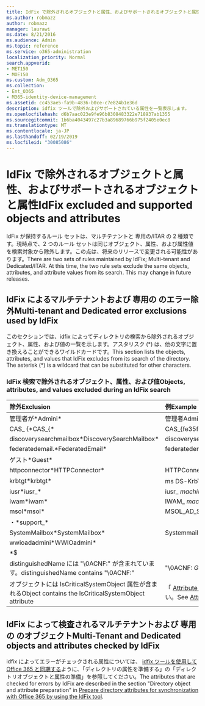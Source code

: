 ```yaml
---
title: IdFix で除外されるオブジェクトと属性、およびサポートされるオブジェクトと属性
ms.author: robmazz
author: robmazz
manager: laurawi
ms.date: 8/21/2016
ms.audience: Admin
ms.topic: reference
ms.service: o365-administration
localization_priority: Normal
search.appverid:
- MET150
- MOE150
ms.custom: Adm_O365
ms.collection:
- Ent_O365
- M365-identity-device-management
ms.assetid: cc453ae5-fa9b-4836-b0ce-c7e824b1e36d
description: idfix ツールで除外およびサポートされている属性を一覧表示します。
ms.openlocfilehash: d6b7aac023e9fe96b8308483322e718937ab1355
ms.sourcegitcommit: 1b6ba4043497c27b3a89689766b975f2405e0ec8
ms.translationtype: MT
ms.contentlocale: ja-JP
ms.lasthandoff: 02/19/2019
ms.locfileid: "30085086"
---
```

# <a name="idfix-excluded-and-supported-objects-and-attributes"></a><span data-ttu-id="b5138-103">IdFix で除外されるオブジェクトと属性、およびサポートされるオブジェクトと属性</span><span class="sxs-lookup"><span data-stu-id="b5138-103">IdFix excluded and supported objects and attributes</span></span>
<span data-ttu-id="b5138-p101">IdFix が保持するルール セットは、マルチテナントと 専用の/ITAR の 2 種類です。現時点で、2 つのルール セットは同じオブジェクト、属性、および属性値を検索対象から除外します。この点は、将来のリリースで変更される可能性があります。</span><span class="sxs-lookup"><span data-stu-id="b5138-p101">There are two sets of rules maintained by IdFix; Multi-tenant and Dedicated/ITAR. At this time, the two rule sets exclude the same objects, attributes, and attribute values from its search. This may change in future releases.</span></span>
  
## <a name="multi-tenant-and-dedicated-error-exclusions-used-by-idfix"></a><span data-ttu-id="b5138-107">IdFix によるマルチテナントおよび 専用の のエラー除外</span><span class="sxs-lookup"><span data-stu-id="b5138-107">Multi-tenant and Dedicated error exclusions used by IdFix</span></span>
<span data-ttu-id="b5138-p102">このセクションでは、idfix によってディレクトリの検索から除外されるオブジェクト、属性、および値の一覧を示します。アスタリスク (\*) は、他の文字に置き換えることができるワイルドカードです。</span><span class="sxs-lookup"><span data-stu-id="b5138-p102">This section lists the objects, attributes, and values that IdFix excludes from its search of the directory. The asterisk (\*) is a wildcard that can be substituted for other characters.</span></span>
  
### <a name="objects-attributes-and-values-excluded-during-an-idfix-search"></a><span data-ttu-id="b5138-110">IdFix 検索で除外されるオブジェクト、属性、および値</span><span class="sxs-lookup"><span data-stu-id="b5138-110">Objects, attributes, and values excluded during an IdFix search</span></span>

|<span data-ttu-id="b5138-111">**除外**</span><span class="sxs-lookup"><span data-stu-id="b5138-111">**Exclusion**</span></span>|<span data-ttu-id="b5138-112">**例**</span><span class="sxs-lookup"><span data-stu-id="b5138-112">**Example**</span></span>|
|:-----|:-----|
|<span data-ttu-id="b5138-113">管理者が\*</span><span class="sxs-lookup"><span data-stu-id="b5138-113">Admini\*</span></span> |<span data-ttu-id="b5138-114">管理者</span><span class="sxs-lookup"><span data-stu-id="b5138-114">Administrator</span></span> |
|<span data-ttu-id="b5138-115">CAS_ {\*</span><span class="sxs-lookup"><span data-stu-id="b5138-115">CAS_{\*</span></span>  |<span data-ttu-id="b5138-116">CAS_{fe35fc98e69e4d08}</span><span class="sxs-lookup"><span data-stu-id="b5138-116">CAS_{fe35fc98e69e4d08}</span></span> |
|<span data-ttu-id="b5138-117">discoverysearchmailbox\*</span><span class="sxs-lookup"><span data-stu-id="b5138-117">DiscoverySearchMailbox\*</span></span>  |<span data-ttu-id="b5138-118">discoverysearchmailbox</span><span class="sxs-lookup"><span data-stu-id="b5138-118">DiscoverySearchMailbox</span></span>  |
|<span data-ttu-id="b5138-119">federatedemail.\*</span><span class="sxs-lookup"><span data-stu-id="b5138-119">FederatedEmail\*</span></span> |<span data-ttu-id="b5138-p103">federatedemail..*GUID*</span><span class="sxs-lookup"><span data-stu-id="b5138-p103">FederatedEmail. *GUID*</span></span> |
|<span data-ttu-id="b5138-122">ゲスト\*</span><span class="sxs-lookup"><span data-stu-id="b5138-122">Guest\*</span></span> ||
|<span data-ttu-id="b5138-123">httpconnector\*</span><span class="sxs-lookup"><span data-stu-id="b5138-123">HTTPConnector\*</span></span>  |<span data-ttu-id="b5138-124">HTTPConnector</span><span class="sxs-lookup"><span data-stu-id="b5138-124">HTTPConnector</span></span> |
|<span data-ttu-id="b5138-125">krbtgt\*</span><span class="sxs-lookup"><span data-stu-id="b5138-125">krbtgt\*</span></span> |<span data-ttu-id="b5138-126">ms DS-KrbTgt-リンク</span><span class="sxs-lookup"><span data-stu-id="b5138-126">ms-DS-KrbTgt-Link</span></span> |
|<span data-ttu-id="b5138-127">iusr\*</span><span class="sxs-lookup"><span data-stu-id="b5138-127">iusr_\*</span></span> |<span data-ttu-id="b5138-128">iusr_ *machinename*</span><span class="sxs-lookup"><span data-stu-id="b5138-128">iusr_ *machinename*</span></span> |
|<span data-ttu-id="b5138-129">iwam\*</span><span class="sxs-lookup"><span data-stu-id="b5138-129">iwam\*</span></span>  |<span data-ttu-id="b5138-130">IWAM_ *machinename*</span><span class="sxs-lookup"><span data-stu-id="b5138-130">IWAM_ *machinename*</span></span> |
|<span data-ttu-id="b5138-131">msol\*</span><span class="sxs-lookup"><span data-stu-id="b5138-131">msol\*</span></span> |<span data-ttu-id="b5138-132">MSOL_AD_SYNC</span><span class="sxs-lookup"><span data-stu-id="b5138-132">MSOL_AD_SYNC</span></span> |
|<span data-ttu-id="b5138-133">・\*</span><span class="sxs-lookup"><span data-stu-id="b5138-133">support_\*</span></span> ||
|<span data-ttu-id="b5138-134">SystemMailbox\*</span><span class="sxs-lookup"><span data-stu-id="b5138-134">SystemMailbox\*</span></span> |<span data-ttu-id="b5138-135">Systemmailbox { *GUID* }</span><span class="sxs-lookup"><span data-stu-id="b5138-135">Systemmailbox{ *GUID*  }</span></span>|
|<span data-ttu-id="b5138-136">wwioadadmini\*</span><span class="sxs-lookup"><span data-stu-id="b5138-136">WWIOadmini\*</span></span>  ||
|\*$ ||
|<span data-ttu-id="b5138-137">distinguishedName には "\0ACNF:" が含まれています。</span><span class="sxs-lookup"><span data-stu-id="b5138-137">distinguishedName contains "\0ACNF:"</span></span>|<span data-ttu-id="b5138-138">"\0ACNF: *GUID* "</span><span class="sxs-lookup"><span data-stu-id="b5138-138">"\0ACNF: *GUID*  "</span></span> |
|<span data-ttu-id="b5138-139">オブジェクトには IsCriticalSystemObject 属性が含まれる</span><span class="sxs-lookup"><span data-stu-id="b5138-139">Object contains the IsCriticalSystemObject attribute</span></span> |<span data-ttu-id="b5138-140">「 [Attribute isCriticalSystemObject](https://go.microsoft.com/fwlink/p/?LinkId=401169)」を参照してください。</span><span class="sxs-lookup"><span data-stu-id="b5138-140">See [Attribute isCriticalSystemObject](https://go.microsoft.com/fwlink/p/?LinkId=401169).</span></span> |
   
## <a name="multi-tenant-and-dedicated-objects-and-attributes-checked-by-idfix"></a><span data-ttu-id="b5138-141">IdFix によって検査されるマルチテナントおよび 専用の のオブジェクト</span><span class="sxs-lookup"><span data-stu-id="b5138-141">Multi-Tenant and Dedicated objects and attributes checked by IdFix</span></span>
<span data-ttu-id="b5138-142">idfix によってエラーがチェックされる属性については、 [idfix ツールを使用して Office 365 と同期する](prepare-directory-attributes-for-synch-with-idfix.md)ように、「ディレクトリの属性を準備する」の「ディレクトリオブジェクトと属性の準備」を参照してください。</span><span class="sxs-lookup"><span data-stu-id="b5138-142">The attributes that are checked for errors by IdFix are described in the section "Directory object and attribute preparation" in [Prepare directory attributes for synchronization with Office 365 by using the IdFix tool](prepare-directory-attributes-for-synch-with-idfix.md).</span></span>
  

